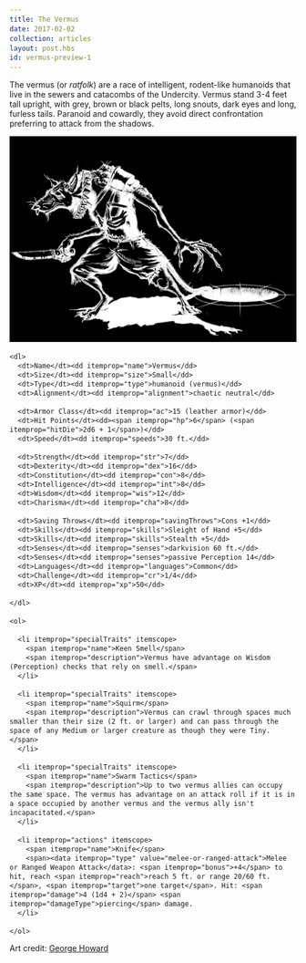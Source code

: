 ```yaml
---
title: The Vermus
date: 2017-02-02
collection: articles
layout: post.hbs
id: vermus-preview-1
---
```

<p>The vermus (or <em>ratfolk</em>) are a race of intelligent, rodent-like humanoids that live in the sewers and catacombs of the Undercity. Vermus stand 3-4 feet tall upright, with grey, brown or black pelts, long snouts, dark eyes and long, furless tails. Paranoid and cowardly, they avoid direct confrontation preferring to attack from the shadows.</p>

<div class="stat-block" style="min-height: 640px">
  <img src="images/vermus.png" class="background">

  <vellum-stat-block class="stat-block" id="vermus" itemscope itemtype="http://rgladwell.github.io/vellum-schemas/monster.html">

    <dl>
      <dt>Name</dt><dd itemprop="name">Vermus</dd>
      <dt>Size</dt><dd itemprop="size">Small</dd>
      <dt>Type</dt><dd itemprop="type">humanoid (vermus)</dd>
      <dt>Alignment</dt><dd itemprop="alignment">chaotic neutral</dd>

      <dt>Armor Class</dt><dd itemprop="ac">15 (leather armor)</dd>
      <dt>Hit Points</dt><dd><span itemprop="hp">6</span> (<span itemprop="hitDie">2d6 + 1</span>)</dd>
      <dt>Speed</dt><dd itemprop="speeds">30 ft.</dd>

      <dt>Strength</dt><dd itemprop="str">7</dd>
      <dt>Dexterity</dt><dd itemprop="dex">16</dd>
      <dt>Constitution</dt><dd itemprop="con">8</dd>
      <dt>Intelligence</dt><dd itemprop="int">8</dd>
      <dt>Wisdom</dt><dd itemprop="wis">12</dd>
      <dt>Charisma</dt><dd itemprop="cha">8</dd>

      <dt>Saving Throws</dt><dd itemprop="savingThrows">Cons +1</dd>
      <dt>Skills</dt><dd itemprop="skills">Sleight of Hand +5</dd>
      <dt>Skills</dt><dd itemprop="skills">Stealth +5</dd>
      <dt>Senses</dt><dd itemprop="senses">darkvision 60 ft.</dd>
      <dt>Senses</dt><dd itemprop="senses">passive Perception 14</dd>
      <dt>Languages</dt><dd itemprop="languages">Common</dd>
      <dt>Challenge</dt><dd itemprop="cr">1/4</dd>
      <dt>XP</dt><dd itemprop="xp">50</dd>

    </dl>

    <ol>

      <li itemprop="specialTraits" itemscope>
        <span itemprop="name">Keen Smell</span>
        <span itemprop="description">Vermus have advantage on Wisdom (Perception) checks that rely on smell.</span>
      </li>

      <li itemprop="specialTraits" itemscope>
        <span itemprop="name">Squirm</span>
        <span itemprop="description">Vermus can crawl through spaces much smaller than their size (2 ft. or larger) and can pass through the space of any Medium or larger creature as though they were Tiny.</span>
      </li>

      <li itemprop="specialTraits" itemscope>
        <span itemprop="name">Swarm Tactics</span>
        <span itemprop="description">Up to two vermus allies can occupy the same space. The vermus has advantage on an attack roll if it is in a space occupied by another vermus and the vermus ally isn't incapacitated.</span>
      </li>

      <li itemprop="actions" itemscope>
        <span itemprop="name">Knife</span>
        <span><data itemprop="type" value="melee-or-ranged-attack">Melee or Ranged Weapon Attack</data>: <span itemprop="bonus">+4</span> to hit, reach <span itemprop="reach">reach 5 ft. or range 20/60 ft.</span>, <span itemprop="target">one target</span>. Hit: <span itemprop="damage">4 (1d4 + 2)</span> <span itemprop="damageType">piercing</span> damage.
      </li>

    </ol>

  </vellum-stat-block>

</div>

<p>Art credit: <a href="http://acrossthepond-art.tumblr.com/">George Howard</a></p>
